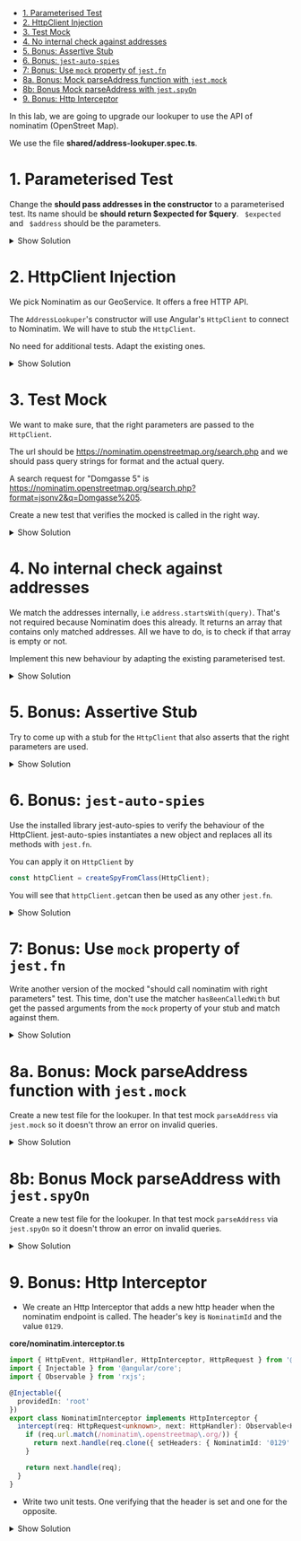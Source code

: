 - [1. Parameterised Test](#1-parameterised-test)
- [2. HttpClient Injection](#2-httpclient-injection)
- [3. Test Mock](#3-test-mock)
- [4. No internal check against addresses](#4-no-internal-check-against-addresses)
- [5. Bonus: Assertive Stub](#5-bonus-assertive-stub)
- [6. Bonus: `jest-auto-spies`](#6-bonus-jest-auto-spies)
- [7: Bonus: Use `mock` property of `jest.fn`](#7-bonus-use-mock-property-of-jestfn)
- [8a. Bonus: Mock parseAddress function with `jest.mock`](#8a-bonus-mock-parseaddress-function-with-jestmock)
- [8b: Bonus Mock parseAddress with `jest.spyOn`](#8b-bonus-mock-parseaddress-with-jestspyon)
- [9. Bonus: Http Interceptor](#9-bonus-http-interceptor)

In this lab, we are going to upgrade our lookuper to use the API of nominatim (OpenStreet Map).

We use the file **shared/address-lookuper.spec.ts**.

# 1. Parameterised Test

Change the **should pass addresses in the constructor** to a parameterised test. Its name should be **should return $expected for $query**. ` $expected` and ` $address` should be the parameters.

<details>
<summary>Show Solution</summary>
<p>

```typescript
for (let { query, expected } of [
  { query: 'Domgasse 5', expected: true },
  {
    query: 'Domgasse 15',
    expected: false
  }
]) {
  it(`should return ${expected} for ${query}`, () => {
    const addresses = ['Domgasse 5, 1010 Wien'];
    const lookuper = new AddressLookuper(() => addresses);

    expect(lookuper.lookup(query)).toBe(expected);
  });
}
```

</p>
</details>

# 2. HttpClient Injection

We pick Nominatim as our GeoService. It offers a free HTTP API.

The `AddressLookuper`'s constructor will use Angular's `HttpClient` to connect to Nominatim. We will have to stub the `HttpClient`.

No need for additional tests. Adapt the existing ones.

<details>
<summary>Show Solution</summary>
<p>

**shared/assert-type.ts**

```typescript
export function assertType<T>(object: unknown = undefined): T {
  return object as T;
}
```

**shared/address-lookuper.service.spec.ts**

```typescript
import { assertType } from './assert-type';
// ...
for (let { query, expected } of [
  { query: 'Domgasse 5', expected: true },
  { query: 'Domgasse 15', expected: false }
]) {
  it(
    `should return ${expected} for ${query}`,
    waitForAsync(() => {
      const httpClient = assertType<HttpClient>({
        get: () => scheduled([['Domgasse 5']], asyncScheduler)
      });
      const lookuper = new AddressLookuper(httpClient);

      lookuper.lookup(query).subscribe((isValid) => {
        expect(isValid).toBe(expected);
      });
    })
  );
}
```

**shared/address-lookuper.service.ts**

```typescript
export class AddressLookuper {
  constructor(private httpClient: HttpClient) {}

  lookup(query: string): Observable<boolean> {
    parseAddress(query);
    return this.httpClient
      .get<string[]>('')
      .pipe(map((addresses) => addresses.some((address) => address.startsWith(query))));
  }

  ...
```

</p>
</details>

# 3. Test Mock

We want to make sure, that the right parameters are passed to the `HttpClient`.

The url should be https://nominatim.openstreetmap.org/search.php and we should pass query strings for format and the actual query.

A search request for "Domgasse 5" is https://nominatim.openstreetmap.org/search.php?format=jsonv2&q=Domgasse%205.

Create a new test that verifies the mocked is called in the right way.

<details>
<summary>Show Solution</summary>
<p>

**shared/address-lookuper.service.spec.ts**

```typescript
it('should call nominatim with right parameters', () => {
  const httpClient = { get: jest.fn() };
  httpClient.get.mockReturnValue(of([]));

  const lookuper = new AddressLookuper(assertType<HttpClient>(httpClient));
  lookuper.lookup('Domgasse 5');

  expect(httpClient.get).toHaveBeenCalledWith('https://nominatim.openstreetmap.org/search.php', {
    params: new HttpParams().set('format', 'jsonv2').set('q', 'Domgasse 5')
  });
});
```

**shared/address-lookuper.service.ts**

```typescript
// inside the lookup method
return this.httpClient
  .get<string[]>('https://nominatim.openstreetmap.org/search.php', {
    params: new HttpParams().set('format', 'jsonv2').set('q', 'Domgasse 5')
  })
  .pipe(map((addresses) => addresses.some((address) => address.startsWith(query))));
```

</p>
</details>

# 4. No internal check against addresses

We match the addresses internally, i.e `address.startsWith(query)`. That's not required because Nominatim does this already. It returns an array that contains only matched addresses. All we have to do, is to check if that array is empty or not.

Implement this new behaviour by adapting the existing parameterised test.

<details>
<summary>Show Solution</summary>
<p>

**shared/address-lookuper.service.spec.ts**

```typescript
for (let { response, expected } of [
  { response: [undefined], expected: true },
  { response: [], expected: false }
]) {
  it(
    `should return ${expected} for ${response}`,
    waitForAsync(() => {
      const httpClient = assertType<HttpClient>({
        get: () => scheduled([response], asyncScheduler)
      });
      const lookuper = new AddressLookuper(httpClient);

      lookuper.lookup('Domgasse 5').subscribe((isValid) => {
        expect(isValid).toBe(expected);
      });
    })
  );
}
```

**shared/address-lookuper.service.ts**

```typescript
// inside the lookup method
return this.httpClient
  .get<unknown[]>('https://nominatim.openstreetmap.org/search.php', {
    params: new HttpParams().set('format', 'jsonv2').set('q', query)
  })
  .pipe(map((response) => response.length > 0));
```

</p>
</details>

# 5. Bonus: Assertive Stub

Try to come up with a stub for the `HttpClient` that also asserts that the right parameters are used.

<details>
<summary>Show Solution</summary>
<p>

```typescript
it(`should have an assertive stub`, (done) => {
  const httpClientStub = assertType<HttpClient>({
    get(url: string, options: { params: HttpParams }) {
      expect(url).toBe('https://nominatim.openstreetmap.org/search.php');
      expect(options.params).toEqual(new HttpParams().set('format', 'jsonv2').set('q', query));

      return scheduled([['']], asyncScheduler);
    }
  });

  const lookuper = new AddressLookuper(httpClientStub);

  lookuper.lookup('Domgasse 5').subscribe((result) => {
    expect(result).toBe(true);
    done();
  });
});
```

</p>
</details>

# 6. Bonus: `jest-auto-spies`

Use the installed library jest-auto-spies to verify the behaviour of the HttpClient. jest-auto-spies instantiates a new object and replaces all its methods with `jest.fn`.

You can apply it on `HttpClient` by

```typescript
const httpClient = createSpyFromClass(HttpClient);
```

You will see that `httpClient.get`can then be used as any other `jest.fn`.

<details>
<summary>Show Solution</summary>
<p>

```typescript
it('should test http with jest-auto-spies', () => {
  const httpClient = createSpyFromClass(HttpClient);
  httpClient.get.mockReturnValue(of([]));

  const lookuper = new AddressLookuper(httpClient);
  lookuper.lookup('Domgasse 5');

  expect(httpClient.get).toHaveBeenCalledWith('https://nominatim.openstreetmap.org/search.php', {
    params: new HttpParams().set('format', 'jsonv2').set('q', query)
  });
});
```

</p>
</details>

# 7: Bonus: Use `mock` property of `jest.fn`

Write another version of the mocked "should call nominatim with right parameters" test. This time, don't use the matcher `hasBeenCalledWith` but get the passed arguments from the `mock` property of your stub and match against them.

<details>
<summary>Show Solution</summary>
<p>

```typescript
it('should call nominatim with right parameters, (mock property version)', () => {
  const httpClient = {
    get: jest.fn<Observable<undefined[]>, [string, { params: HttpParams }]>()
  };
  httpClient.get.mockReturnValue(of([]));
  const lookuper = new AddressLookuper(assertType<HttpClient>(httpClient));
  lookuper.lookup('Domgasse 5');

  const [url, { params }] = httpClient.get.mock.calls[0];
  expect(url).toBe('https://nominatim.openstreetmap.org/search.php');
  expect(params).toEqual(new HttpParams().set('format', 'jsonv2').set('q', 'Domgasse 5'));
});
```

</p>
</details>

# 8a. Bonus: Mock parseAddress function with `jest.mock`

Create a new test file for the lookuper. In that test mock `parseAddress` via `jest.mock` so it doesn't throw an error on invalid queries.

<details>
<summary>Show Solution</summary>
<p>

**shared/address-lookuper.service.pure.spec.ts**

```typescript
import { HttpClient } from '@angular/common/http';
import { waitForAsync } from '@angular/core/testing';
import { of } from 'rxjs';
import { AddressLookuper } from './address-lookuper.service';
import { assertType } from './assert-type';

jest.mock('./parse-address', () => ({
  parseAddress: () => {}
}));

describe('Address Lookuper', () => {
  it(
    'should work with invalid addresses',
    waitForAsync(() => {
      const lookuper = new AddressLookuper(
        assertType<HttpClient>({ get: () => of(['']) })
      );

      lookuper.lookup('Domgasse').subscribe((isValid) => {
        expect(isValid).toBe(true);
      });
    })
  );
});
```

</p>
</details>

# 8b: Bonus Mock parseAddress with `jest.spyOn`

Create a new test file for the lookuper. In that test mock `parseAddress` via `jest.spyOn` so it doesn't throw an error on invalid queries.

<details>
<summary>Show Solution</summary>
<p>

**shared/address-lookuper.service.spy.spec.ts**

```typescript
import { HttpClient } from '@angular/common/http';
import { of } from 'rxjs';
import { assertType } from '../assert-type';
import { AddressLookuper } from './address-lookuper.service';
import * as parser from './parse-address';

describe('Pure Address Lookuper Unit Test', () => {
  it('should pass an invalid address', () => {
    jest.spyOn(parser, 'parseAddress').mockReturnValue({ street: 'Domgasse', streetNumber: '5' });

    const lookuper = new AddressLookuper(
      assertType<HttpClient>({ get: () => of([]) })
    );

    lookuper.lookup('Domgasse');
  });
});
```

</p>
</details>

# 9. Bonus: Http Interceptor

- We create an Http Interceptor that adds a new http header when the nominatim endpoint is called. The header's key is `NominatimId` and the value `0129`.

**core/nominatim.interceptor.ts**

```typescript
import { HttpEvent, HttpHandler, HttpInterceptor, HttpRequest } from '@angular/common/http';
import { Injectable } from '@angular/core';
import { Observable } from 'rxjs';

@Injectable({
  providedIn: 'root'
})
export class NominatimInterceptor implements HttpInterceptor {
  intercept(req: HttpRequest<unknown>, next: HttpHandler): Observable<HttpEvent<unknown>> {
    if (req.url.match(/nominatim\.openstreetmap\.org/)) {
      return next.handle(req.clone({ setHeaders: { NominatimId: '0129' } }));
    }

    return next.handle(req);
  }
}
```

- Write two unit tests. One verifying that the header is set and one for the opposite.

<details>
<summary>Show Solution</summary>
<p>

**nominatim.interceptor.spec.ts**

```typescript
import { HttpHandler, HttpRequest } from '@angular/common/http';
import { assertType } from '../shared/assert-type';
import { NominatimInterceptor } from './nominatim.interceptor';

describe('NominatimService', () => {
  it('should add the header', () => {
    const req = new HttpRequest('GET', 'https://nominatim.openstreetmap.org/search');
    const next = {
      handle: jest.fn<void, [HttpRequest<unknown>]>()
    };

    new NominatimInterceptor().intercept(req, assertType<HttpHandler>(next));
    const clonedReq = next.handle.mock.calls[0][0];
    expect(clonedReq.headers.get('NominatimId')).toBe('0129');
  });

  it('should not add the header', () => {
    const req = new HttpRequest('GET', 'https://maps.google.com/search');
    const next = {
      handle: jest.fn<void, [HttpRequest<unknown>]>()
    };

    new NominatimInterceptor().intercept(req, assertType<HttpHandler>(next));
    const clonedReq = next.handle.mock.calls[0][0];
    expect(clonedReq.headers.has('NominatimId')).toBe(false);
  });
});
```

</p>
</details>
